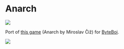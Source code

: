 # Anarch

![](media/logo_big.png)

Port of [this game](https://gitlab.com/drummyfish/anarch) (Anarch by Miroslav Čiž) for [ByteBoi](https://circuitmess.com/pages/byteboi).

![](media/3screens.png)
